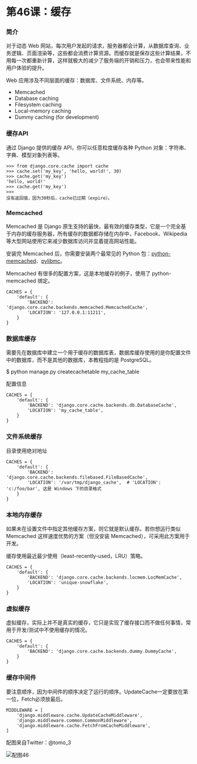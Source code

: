 # 第46课：缓存

### 简介
对于动态 Web 网站，每次用户发起的请求，服务器都会计算，从数据库查询、业务逻辑、页面渲染等，这些都会消费计算资源。而缓存就是保存这些计算结果，不用每一次都重新计算，这样就极大的减少了服务端的开销和压力，也会带来性能和用户体验的提升。

Web 应用涉及不同层面的缓存：数据库、文件系统、内存等。
* Memcached
* Database caching
* Filesystem caching
* Local-memory caching
* Dummy caching (for development)

### 缓存API
通过 Django 提供的缓存 API，你可以任意粒度缓存各种 Python 对象：字符串、字典、模型对象列表等。

```
>>> from django.core.cache import cache
>>> cache.set('my_key', 'hello, world!', 30)
>>> cache.get('my_key')
'hello, world!'
>>> cache.get('my_key')
>>> 
没有返回值，因为30秒后，cache已过期（expire）。
```

### Memcached
Memcached 是 Django 原生支持的最快，最有效的缓存类型，它是一个完全基于内存的缓存服务器，所有缓存的数据都存储在内存中，Facebook、Wikipedia 等大型网站使用它来减少数据库访问并显着提高网站性能。

安装完 Memcached 后，你需要安装两个最常见的 Python 包：[python-memcached](https://pypi.org/project/python-memcached/)、[pylibmc](https://pypi.org/project/pylibmc/)。

Memcached 有很多的配置方案，这是本地缓存的例子，使用了 python-memcached 绑定。
```
CACHES = {
    'default': {
        'BACKEND': 'django.core.cache.backends.memcached.MemcachedCache',
        'LOCATION': '127.0.0.1:11211',
    }
}
```
### 数据库缓存
需要先在数据库中建立一个用于缓存的数据库表，数据库缓存使用的是你配置文件中的数据库，而不是其他的数据库，本教程指的是 PostgreSQL。

$ python manage.py createcachetable my_cache_table

配置信息
```
CACHES = {
    'default': {
        'BACKEND': 'django.core.cache.backends.db.DatabaseCache',
        'LOCATION': 'my_cache_table',
    }
}
```
### 文件系统缓存
目录使用绝对地址
```
CACHES = {
    'default': {
        'BACKEND': 'django.core.cache.backends.filebased.FileBasedCache',
        'LOCATION': '/var/tmp/django_cache',  # 'LOCATION': 'c:/foo/bar', 这是 Windows 下的目录格式 
    }
}
```

### 本地内存缓存
如果未在设置文件中指定其他缓存方案，则它就是默认缓存。若你想运行类似 Memcached 这样速度优势的方案（但没安装 Memcached），可采用此方案用于开发。

缓存使用最近最少使用（least-recently-used，LRU）策略。

```
CACHES = {
    'default': {
        'BACKEND': 'django.core.cache.backends.locmem.LocMemCache',
        'LOCATION': 'unique-snowflake',
    }
}
```
### 虚拟缓存
虚拟缓存，实际上并不是真实的缓存，它只是实现了缓存接口而不做任何事情，常用于开发/测试中不使用缓存的情况。

```
CACHES = {
    'default': {
        'BACKEND': 'django.core.cache.backends.dummy.DummyCache',
    }
}
```

### 缓存中间件
要注意顺序，因为中间件的顺序决定了运行的顺序。UpdateCache一定要放在第一位，Fetch必须放最后。
```
MIDDLEWARE = [
    'django.middleware.cache.UpdateCacheMiddleware',
    'django.middleware.common.CommonMiddleware',
    'django.middleware.cache.FetchFromCacheMiddleware',
]
```

配图来自Twitter：@tomo_3

![配图46](https://wiki.huihoo.com/images/thumb/3/33/Devopsgirls46.jpg/726px-Devopsgirls46.jpg)
